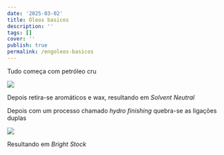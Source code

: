 ```yaml
---
date: '2025-03-02'
title: Óleos basicos
description: ''
tags: []
cover: ''
publish: true
permalink: /engoleos-basicos
---
```

Tudo começa com petróleo cru 

![](https://res.cloudinary.com/boloko/image/upload/f_auto/v1731467463/furushow7/image_cgiegf.png)

Depois retira-se aromáticos e wax, resultando em _Solvent Neutral_ 

Depois com um processo chamado _hydro finishing_ quebra-se as ligações duplas

![](https://res.cloudinary.com/boloko/image/upload/f_auto/v1731467441/furushow7/image_e1r1en.png)

Resultando em _Bright Stock_